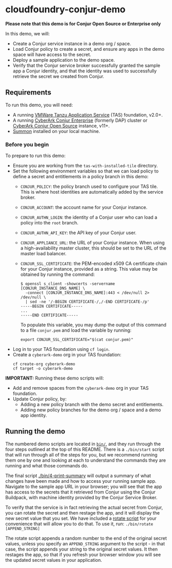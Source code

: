 # cloudfoundry-conjur-demo

**Please note that this demo is for Conjur Open Source or Enterprise only**

In this demo, we will:
- Create a Conjur service instance in a demo org / space.
- Load Conjur policy to create a secret, and ensure any apps in the demo space
  will have access to the secret.
- Deploy a sample application to the demo space.
- Verify that the Conjur service broker successfully granted the sample app a
  Conjur identity, and that the identity was used to successfully retrieve the
  secret we created from Conjur.

## Requirements

To run this demo, you will need:
- A running [VMWare Tanzu Application Service](https://tanzu.vmware.com/application-service)
  (TAS) foundation, v2.0+.
- A running [CyberArk Conjur Enterprise](https://docs.cyberark.com/Product-Doc/OnlineHelp/AAM-DAP/Latest/en/Content/Deployment/platforms/platforms.html)
  (formerly DAP) cluster or [CyberArk Conjur Open Source](https://docs.conjur.org/Latest/en/Content/OSS/Installation/Install_methods.htm)
  instance, v11+.
- [Summon](https://cyberark.github.io/summon) installed on your local machine.

### Before you begin

To prepare to run this demo:

- Ensure you are working from the `tas-with-installed-tile` directory.
- Set the following environment variables so that we can load policy to define a
  secret and entitlements in a policy branch in this demo:
  - `CONJUR_POLICY`: the policy branch used to configure your TAS tile. This is
    where host identities are automatically added by the service broker.
  - `CONJUR_ACCOUNT`: the account name for your Conjur instance.
  - `CONJUR_AUTHN_LOGIN`: the identity of a Conjur user who can load a policy
    into the `root` branch.
  - `CONJUR_AUTHN_API_KEY`: the API key of your Conjur user.
  - `CONJUR_APPLIANCE_URL`: the URL of your Conjur instance. When using a
    high-availability master cluster, this should be set to the URL of the
    master load balancer.
  - `CONJUR_SSL_CERTIFICATE`: the PEM-encoded x509 CA certificate chain for your
     Conjur instance, provided as a string. This value may be obtained by
     running the command:
     ```sh-session
     $ openssl s_client -showcerts -servername [CONJUR_INSTANCE_DNS_NAME] \
       -connect [CONJUR_INSTANCE_DNS_NAME]:443 < /dev/null 2> /dev/null \
       | sed -ne '/-BEGIN CERTIFICATE-/,/-END CERTIFICATE-/p'
     -----BEGIN CERTIFICATE-----
     ...
     -----END CERTIFICATE-----
     ```

     To populate this variable, you may dump the output of this command to a
     file `conjur.pem` and load the variable by running:
     ```
     export CONJUR_SSL_CERTIFICATE="$(cat conjur.pem)"
     ```
- Log in to your TAS foundation using `cf login`.
- Create a `cyberark-demo` org in your TAS foundation:
  ```
  cf create-org cyberark-demo
  cf target -o cyberark-demo
  ```

**IMPORTANT:** Running these demo scripts will:
- Add and remove spaces from the `cyberark-demo` org in your TAS foundation.
- Update Conjur policy, by:
  - Adding a new policy branch with the demo secret and entitlements.
  - Adding new policy branches for the demo org / space and a demo app identity.

## Running the demo

The numbered demo scripts are located in [`bin/`](./bin/), and they run through
the four steps outlined at the top of this README. There is a `./bin/start` script
that will run through all of the steps for you, but we recommend running them
one by one and looking at each to understand the commands they are running and
what those commands do.

The final script [./bin/4-print-summary](./bin/4-print-summary) will output a
summary of what changes have been made and how to access your running sample app.
Navigate to the sample app URL in your browser; you will see that the app has
access to the secrets that it retrieved from Conjur using the Conjur Buildpack,
with machine identity provided by the Conjur Service Broker.

To verify that the service is in fact retrieving the actual secret from Conjur,
you can rotate the secret and then restage the app, and it will display the new
secret value that you set. We have included a [rotate script](bin/rotate) for your
convenience that will allow you to do that. To use it, run:
`./bin/rotate [APPEND_STRING]`

The rotate script appends a random number to the end of the original secret
values, unless you specify an `APPEND_STRING` argument to the script - in that
case, the script appends your string to the original secret values. It then
restages the app, so that if you refresh your browser window you will see the
updated secret values in your application.
